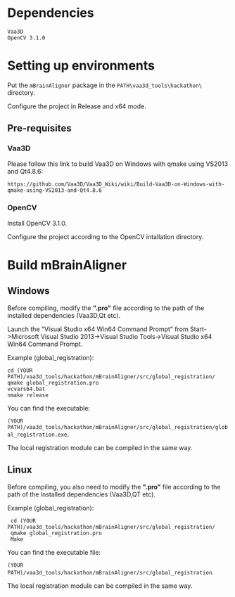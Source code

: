 # Dependencies

```
Vaa3D
OpenCV 3.1.0
```

# Setting up environments

Put the `mBrainAligner` package in the `PATH\vaa3d_tools\hackathon\` directory. 

Configure the project in Release and x64 mode.

## Pre-requisites
### Vaa3D 

Please follow this link to build Vaa3D on Windows with qmake using VS2013 and Qt4.8.6:

```
https://github.com/Vaa3D/Vaa3D_Wiki/wiki/Build-Vaa3D-on-Windows-with-qmake-using-VS2013-and-Qt4.8.6
```
### OpenCV
Install OpenCV 3.1.0. 

Configure the project according to the OpenCV intallation directory.

# Build mBrainAligner
## Windows

Before compiling, modify the **".pro"** file according to the path of the installed dependencies (Vaa3D,Qt etc). 

Launch the "Visual Studio x64 Win64 Command Prompt" from Start->Microsoft Visual Studio 2013->Visual Studio Tools->Visual Studio x64 Win64 Command Prompt.

Example (global_registration):

    cd (YOUR PATH)/vaa3d_tools/hackathon/mBrainAligner/src/global_registration/
    qmake global_registration.pro
    vcvars64.bat
    nmake release
    
You can find the executable:

`(YOUR PATH)/vaa3d_tools/hackathon/mBrainAligner/src/global_registration/global_registration.exe`. 

The local registration module can be compiled in the same way.

## Linux
Before compiling, you also need to modify the **".pro"** file according to the path of the installed dependencies (Vaa3D,QT etc). 

Example (global_registration):

     cd (YOUR PATH)/vaa3d_tools/hackathon/mBrainAligner/src/global_registration/
     qmake global_registration.pro
     Make
You can find the executable file: 

`(YOUR PATH)/vaa3d_tools/hackathon/mBrainAligner/src/global_registration`. 

The local registration module can be compiled in the same way.

